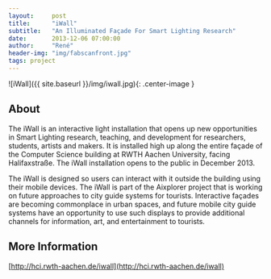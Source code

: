 ```yaml
---
layout:     post
title:      "iWall"
subtitle:   "An Illuminated Façade For Smart Lighting Research"
date:       2013-12-06 07:00:00
author:     "René"
header-img: "img/fabscanfront.jpg"
tags: project
---
```

![iWall]({{ site.baseurl }}/img/iwall.jpg){: .center-image }

## About

The iWall is an interactive light installation that opens up new opportunities in Smart Lighting research, teaching, and development for researchers, students, artists and makers. It is installed high up along the entire façade of the Computer Science building at RWTH Aachen University, facing Halifaxstraße. The iWall installation opens to the public in December 2013.

The iWall is designed so users can interact with it outside the building using their mobile devices. The iWall is part of the Aixplorer project that is working on future approaches to city guide systems for tourists. Interactive façades are becoming commonplace in urban spaces, and future mobile city guide systems have an opportunity to use such displays to provide additional channels for information, art, and entertainment to tourists.


## More Information
[http://hci.rwth-aachen.de/iwall](http://hci.rwth-aachen.de/iwall)
